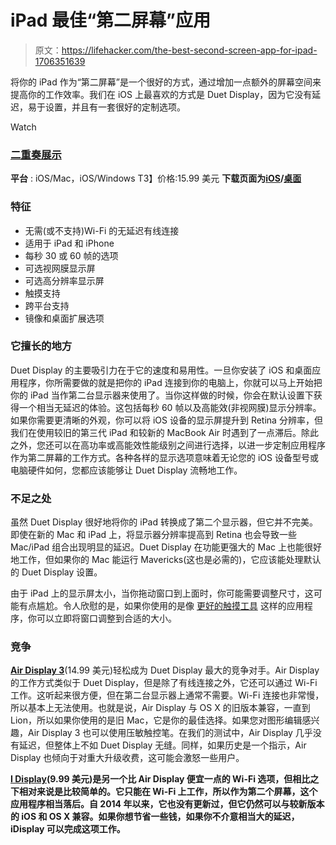 # iPad 最佳“第二屏幕”应用

> 原文：<https://lifehacker.com/the-best-second-screen-app-for-ipad-1706351639>

将你的 iPad 作为“第二屏幕”是一个很好的方式，通过增加一点额外的屏幕空间来提高你的工作效率。我们在 iOS 上最喜欢的方式是 Duet Display，因为它没有延迟，易于设置，并且有一套很好的定制选项。

Watch

### [二重奏展示](http://www.duetdisplay.com/)

**平台** : iOS/Mac，iOS/Windows
T3】价格:15.99 美元
**下载页面为**[**iOS**](https://itunes.apple.com/us/app/duet-display/id935754064?mt=8)**/**[**桌面**](http://www.duetdisplay.com/)

### 特征

*   无需(或不支持)Wi-Fi 的无延迟有线连接
*   适用于 iPad 和 iPhone
*   每秒 30 或 60 帧的选项
*   可选视网膜显示屏
*   可选高分辨率显示屏
*   触摸支持
*   跨平台支持
*   镜像和桌面扩展选项

### 它擅长的地方

Duet Display 的主要吸引力在于它的速度和易用性。一旦你安装了 iOS 和桌面应用程序，你所需要做的就是把你的 iPad 连接到你的电脑上，你就可以马上开始把你的 iPad 当作第二台显示器来使用了。当你这样做的时候，你会在默认设置下获得一个相当无延迟的体验。这包括每秒 60 帧以及高能效(非视网膜)显示分辨率。如果你需要更清晰的外观，你可以将 iOS 设备的显示屏提升到 Retina 分辨率，但我们在使用较旧的第三代 iPad 和较新的 MacBook Air 时遇到了一点滞后。除此之外，您还可以在高功率或高能效性能级别之间进行选择，以进一步定制应用程序作为第二屏幕的工作方式。各种各样的显示选项意味着无论您的 iOS 设备型号或电脑硬件如何，您都应该能够让 Duet Display 流畅地工作。

### 不足之处

虽然 Duet Display 很好地将你的 iPad 转换成了第二个显示器，但它并不完美。即使在新的 Mac 和 iPad 上，将显示器分辨率提高到 Retina 也会导致一些 Mac/iPad 组合出现明显的延迟。Duet Display 在功能更强大的 Mac 上也能很好地工作，但如果你的 Mac 能运行 Mavericks(这也是必需的)，它应该能处理默认的 Duet Display 设置。

由于 iPad 上的显示屏太小，当你拖动窗口到上面时，你可能需要调整尺寸，这可能有点尴尬。令人欣慰的是，如果你使用的是像 [更好的触摸工具](http://www.bettertouchtool.net/) 这样的应用程序，你可以立即将窗口调整到合适的大小。

### 竞争

[**Air Display 3**](https://avatron.com/applications/air-display/)(14.99 美元)轻松成为 Duet Display 最大的竞争对手。Air Display 的工作方式类似于 Duet Display，但是除了有线连接之外，它还可以通过 Wi-Fi 工作。这听起来很方便，但在第二台显示器上通常不需要。Wi-Fi 连接也非常慢，所以基本上无法使用。也就是说，Air Display 与 OS X 的旧版本兼容，一直到 Lion，所以如果你使用的是旧 Mac，它是你的最佳选择。如果您对图形编辑感兴趣，Air Display 3 也可以使用压敏触控笔。在我们的测试中，Air Display 几乎没有延迟，但整体上不如 Duet Display 无缝。同样，如果历史是一个指示，Air Display 也倾向于对重大升级收费，这可能会激怒一些用户。

[**I Display**](http://www.getidisplay.com/)**(9.99 美元)是另一个比 Air Display 便宜一点的 Wi-Fi 选项，但相比之下相对来说是比较简单的。它只能在 Wi-Fi 上工作，所以作为第二个屏幕，这个应用程序相当落后。自 2014 年以来，它也没有更新过，但它仍然可以与较新版本的 iOS 和 OS X 兼容。如果你想节省一些钱，如果你不介意相当大的延迟，iDisplay 可以完成这项工作。**